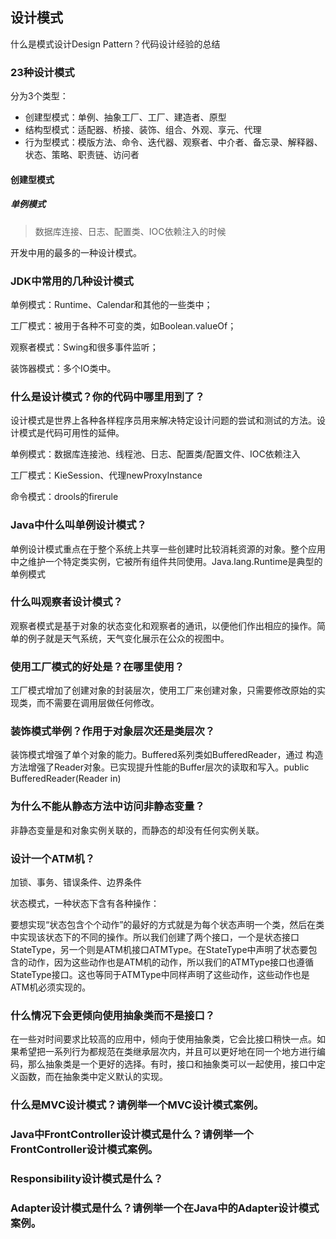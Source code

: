 ## 设计模式

什么是模式设计Design Pattern？代码设计经验的总结

### 23种设计模式

分为3个类型：

+ 创建型模式：单例、抽象工厂、工厂、建造者、原型
+ 结构型模式：适配器、桥接、装饰、组合、外观、享元、代理
+ 行为型模式：模版方法、命令、迭代器、观察者、中介者、备忘录、解释器、状态、策略、职责链、访问者

#### 创建型模式

##### 单例模式

> 数据库连接、日志、配置类、IOC依赖注入的时候

开发中用的最多的一种设计模式。





### JDK中常用的几种设计模式

单例模式：Runtime、Calendar和其他的一些类中；

工厂模式：被用于各种不可变的类，如Boolean.valueOf；

观察者模式：Swing和很多事件监听；

装饰器模式：多个IO类中。

### 什么是设计模式？你的代码中哪里用到了？

设计模式是世界上各种各样程序员用来解决特定设计问题的尝试和测试的方法。设计模式是代码可用性的延伸。

单例模式：数据库连接池、线程池、日志、配置类/配置文件、IOC依赖注入

工厂模式：KieSession、代理newProxyInstance

命令模式：drools的firerule



### Java中什么叫单例设计模式？

单例设计模式重点在于整个系统上共享一些创建时比较消耗资源的对象。整个应用中之维护一个特定类实例，它被所有组件共同使用。Java.lang.Runtime是典型的单例模式

### 什么叫观察者设计模式？

观察者模式是基于对象的状态变化和观察者的通讯，以便他们作出相应的操作。简单的例子就是天气系统，天气变化展示在公众的视图中。

### 使用工厂模式的好处是？在哪里使用？

工厂模式增加了创建对象的封装层次，使用工厂来创建对象，只需要修改原始的实现类，而不需要在调用层做任何修改。

### 装饰模式举例？作用于对象层次还是类层次？

装饰模式增强了单个对象的能力。Buffered系列类如BufferedReader，通过 构造方法增强了Reader对象。已实现提升性能的Buffer层次的读取和写入。public BufferedReader(Reader in) 

### 为什么不能从静态方法中访问非静态变量？

非静态变量是和对象实例关联的，而静态的却没有任何实例关联。

### 设计一个ATM机？

加锁、事务、错误条件、边界条件

状态模式，一种状态下含有各种操作：

要想实现“状态包含个个动作”的最好的方式就是为每个状态声明一个类，然后在类中实现该状态下的不同的操作。所以我们创建了两个接口，一个是状态接口StateType，另一个则是ATM机接口ATMType。在StateType中声明了状态要包含的动作，因为这些动作也是ATM机的动作，所以我们的ATMType接口也遵循StateType接口。这也等同于ATMType中同样声明了这些动作，这些动作也是ATM机必须实现的。

### 什么情况下会更倾向使用抽象类而不是接口？

在一些对时间要求比较高的应用中，倾向于使用抽象类，它会比接口稍快一点。如果希望把一系列行为都规范在类继承层次内，并且可以更好地在同一个地方进行编码，那么抽象类是一个更好的选择。有时，接口和抽象类可以一起使用，接口中定义函数，而在抽象类中定义默认的实现。

### 什么是MVC设计模式？请例举一个MVC设计模式案例。

### Java中FrontController设计模式是什么？请例举一个FrontController设计模式案例。

### Responsibility设计模式是什么？

### Adapter设计模式是什么？请例举一个在Java中的Adapter设计模式案例。